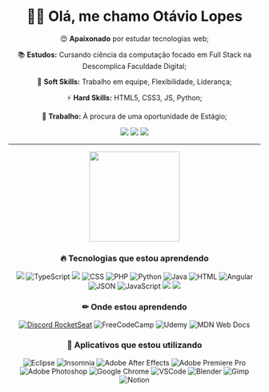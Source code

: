 <div align="center">
  <h1>👋😉 Olá, me chamo Otávio Lopes </h1>
  <p>😍 <b>Apaixonado</b> por estudar tecnologias web;</p>
  <p>📚 <b>Estudos:</b> Cursando ciência da computação focado em Full Stack na Descomplica Faculdade Digital;</p>
  <p>🧬 <b>Soft Skills:</b> Trabalho em equipe, Flexibilidade, Liderança;</p>
  <p>⚡ <b>Hard Skills:</b> HTML5, CSS3, JS, Python;</p>
  <p>💼 <b>Trabalho:</b> À procura de uma oportunidade de Estágio;</p>

  <a href="https://www.linkedin.com/in/otaviolf/" alt="Linkedin" target="_blank" rel="noopener noreferrer">
   <img src="https://img.shields.io/badge/LinkedIn-0077B5?style=for-the-badge&logo=linkedin&logoColor=white)"></a>
  <a href="mailto:otaviofernandes232@gmail.com" alt="Gmail" target="_blank" rel="noopener noreferrer">
    <img src="https://img.shields.io/badge/Gmail-D14836?style=for-the-badge&logo=gmail&logoColor=white" /></a>
  <a href="https://codepen.io/OtavioLopes" alt="CodePen" target="_blank" rel="noopener noreferrer">
    <img src="https://img.shields.io/badge/Codepen-000000?style=for-the-badge&logo=codepen&logoColor=white"/></a>
  
  <hr>
  
  <img height="180em" src="https://github-readme-stats.vercel.app/api/top-langs/?username=OtavioLopes5&layout=compact&theme=dracula&count_private=true&custom_title=Tecnologias Mais Utilizadas"/>
  
  <h3 align="center">🔥 Tecnologias que estou aprendendo</h2>
  <img src="https://img.shields.io/badge/Docker-2CA5E0?style=for-the-badge&logo=docker&logoColor=white"/>
  <img src="https://img.shields.io/badge/TypeScript-007ACC?style=for-the-badge&logo=typescript&logoColor=white" alt="TypeScript" />
  <img src="https://img.shields.io/badge/SQLite-07405E?style=for-the-badge&logo=sqlite&logoColor=white"/>
  <img src="https://img.shields.io/badge/CSS3-1572B6?style=for-the-badge&logo=css3&logoColor=white" alt="CSS"/>
  <img src="https://img.shields.io/badge/PHP-777BB4?style=for-the-badge&logo=php&logoColor=white" alt="PHP"/>
  <img src="https://img.shields.io/badge/Python-FFD43B?style=for-the-badge&logo=python&logoColor=blue" alt="Python"/>
  <img src="https://img.shields.io/badge/Java-ED8B00?style=for-the-badge&logo=java&logoColor=white" alt="Java"/>
  <img src="https://img.shields.io/badge/HTML5-E34F26?style=for-the-badge&logo=html5&logoColor=white" alt="HTML"/>
  <img src="https://img.shields.io/badge/Angular-DD0031?style=for-the-badge&logo=angular&logoColor=white" alt="Angular"/>
  <img src="https://img.shields.io/badge/json-5E5C5C?style=for-the-badge&logo=json&logoColor=white" alt="JSON"/>
  <img src="https://img.shields.io/badge/JavaScript-323330?style=for-the-badge&logo=javascript&logoColor=F7DF1E" alt="JavaScript"/>
  <img src="https://img.shields.io/badge/Node.js-339933?style=for-the-badge&logo=nodedotjs&logoColor=white"/>
  <img src="https://img.shields.io/badge/MongoDB-4EA94B?style=for-the-badge&logo=mongodb&logoColor=white"/>
  

  <h3> ✏ Onde estou aprendendo</h3>

  <a href="https://discord.gg/RKpF4KKB" target="_blank" >
    <img src="https://img.shields.io/badge/Discord-5865F2?style=for-the-badge&logo=discord&logoColor=white" alt="Discord RocketSeat"/></a>
  <img src="https://img.shields.io/badge/freecodecamp-27273D?style=for-the-badge&logo=freecodecamp&logoColor=white" alt="FreeCodeCamp"/>
  <img src="https://img.shields.io/badge/Udemy-EC5252?style=for-the-badge&logo=Udemy&logoColor=white" alt="Udemy"/>
  <img src="https://img.shields.io/badge/MDN_Web_Docs-black?style=for-the-badge&logo=mdnwebdocs&logoColor=white" alt="MDN Web Docs"/>


  <h3>🎯 Aplicativos que estou utilizando</h3>
  <img src="https://img.shields.io/badge/Eclipse-2C2255?style=for-the-badge&logo=eclipse&logoColor=white" alt="Eclipse"/>
  <img src="https://img.shields.io/badge/Insomnia-5849be?style=for-the-badge&logo=Insomnia&logoColor=white" alt="Insomnia" />
  <img src="https://img.shields.io/badge/Adobe%20after%20affects-CF96FD?style=for-the-badge&logo=Adobe%20after%20effects&logoColor=393665" alt="Adobe After Effects"/>
  <img src="https://img.shields.io/badge/Adobe%20Premiere%20Pro-9999FF?style=for-the-badge&logo=Adobe%20Premiere%20Pro&logoColor=white" alt="Adobe Premiere Pro"/>
  <img src="https://img.shields.io/badge/Adobe%20Photoshop-31A8FF?style=for-the-badge&logo=Adobe%20Photoshop&logoColor=black" alt="Adobe Photoshop"/>
  <img src="https://img.shields.io/badge/Google_chrome-4285F4?style=for-the-badge&logo=Google-chrome&logoColor=white" alt="Google Chrome"/>
  <img src="https://img.shields.io/badge/Visual_Studio_Code-0078D4?style=for-the-badge&logo=visual%20studio%20code&logoColor=white" alt="VSCode"/>
  <img src="https://img.shields.io/badge/blender-%23F5792A.svg?style=for-the-badge&logo=blender&logoColor=white" alt="Blender"/>
  <img src="https://img.shields.io/badge/gimp-5C5543?style=for-the-badge&logo=gimp&logoColor=white" alt="Gimp"/>
  <img src="https://img.shields.io/badge/Notion-000000?style=for-the-badge&logo=notion&logoColor=white" alt="Notion"/>

</div>

